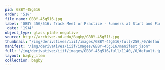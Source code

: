 ```yaml
---
pid: GBBY-45g516
order: '516'
file_name: GBBY-45g516.jpg
label: 'GBBY 45G/516: Track Meet or Practice - Runners at Start and Finish - 1934'
_date: '1934'
object_type: glass plate negative
source: http://archives.nd.edu/Bagby/GBBY-45g516.jpg
thumbnail: "/img/derivatives/iiif/images/GBBY-45g516/full/250,/0/default.jpg"
manifest: "/img/derivatives/iiif/images/GBBY-45g516/manifest.json"
full: "/img/derivatives/iiif/images/GBBY-45g516/full/1140,/0/default.jpg"
layout: bagby_item
collection: bagby
---
```

